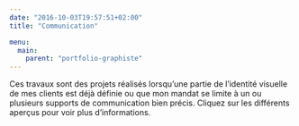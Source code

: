 ```yaml
---
date: "2016-10-03T19:57:51+02:00"
title: "Communication"

menu:
  main:
    parent: "portfolio-graphiste"
---
```


Ces travaux sont des projets réalisés lorsqu’une partie de l’identité visuelle de mes clients est déjà définie ou que mon mandat se limite à un ou plusieurs supports de communication bien précis. Cliquez sur les différents aperçus pour voir plus d’informations.
